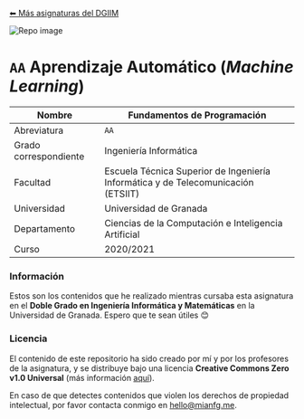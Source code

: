 [⬅ Más asignaturas del DGIIM](https://github.com/mianfg/DGIIM)

![Repo image](https://repository-images.githubusercontent.com/355978535/87766180-989a-11eb-80b9-c14a45d30cf7)

# `AA` Aprendizaje Automático (_Machine Learning_)

| Nombre                | Fundamentos de Programación                                  |
| --------------------- | ------------------------------------------------------------ |
| Abreviatura           | `AA`                                                         |
| Grado correspondiente | Ingeniería Informática                                       |
| Facultad              | Escuela Técnica Superior de Ingeniería Informática y de Telecomunicación (ETSIIT)  |
| Universidad           | Universidad de Granada                                       |
| Departamento          | Ciencias de la Computación e Inteligencia Artificial         |
| Curso                 | 2020/2021                                                    |

### Información

Estos son los contenidos que he realizado mientras cursaba esta asignatura en el **Doble Grado en Ingeniería Informática y Matemáticas** en la Universidad de Granada. Espero que te sean útiles 😊

### Licencia

El contenido de este repositorio ha sido creado por mí y por los profesores de la asignatura, y se distribuye bajo una licencia **Creative Commons Zero v1.0 Universal** (más información [aquí](./LICENSE)).

En caso de que detectes contenidos que violen los derechos de propiedad intelectual, por favor contacta conmigo en [hello@mianfg.me](mailto:hello@mianfg.me).

